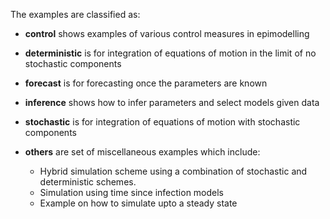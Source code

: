 The examples are classified as:

* **control** shows examples of various control measures in epimodelling 

* **deterministic** is for integration of equations of motion in the limit of no stochastic components

* **forecast** is for forecasting once the parameters are known

* **inference** shows how to infer parameters and select models given data

* **stochastic** is for integration of equations of motion with stochastic components

* **others** are set of miscellaneous examples which include:
    - Hybrid simulation scheme using a combination of stochastic and deterministic schemes.
    - Simulation using time since infection models 
    - Example on how to simulate upto a steady state


